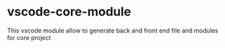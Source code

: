 # vscode-core-module
This vscode module allow to generate back and front end file and modules for core project
